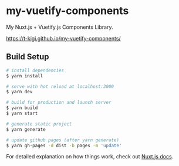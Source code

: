 # my-vuetify-components

My Nuxt.js + Vuetify.js Components Library.

https://t-kigi.github.io/my-vuetify-components/


## Build Setup

```bash
# install dependencies
$ yarn install

# serve with hot reload at localhost:3000
$ yarn dev

# build for production and launch server
$ yarn build
$ yarn start

# generate static project
$ yarn generate

# update github pages (after yarn generate)
$ yarn gh-pages -d dist -b pages -m 'update'
```

For detailed explanation on how things work, check out [Nuxt.js docs](https://nuxtjs.org).
